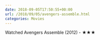 ```yaml
---
date: 2018-09-05T17:50:55+00:00
url: /2018/09/05/avengers-assemble.html
categories: Movies
---
```

Watched Avengers Assemble (2012) - ★★★




